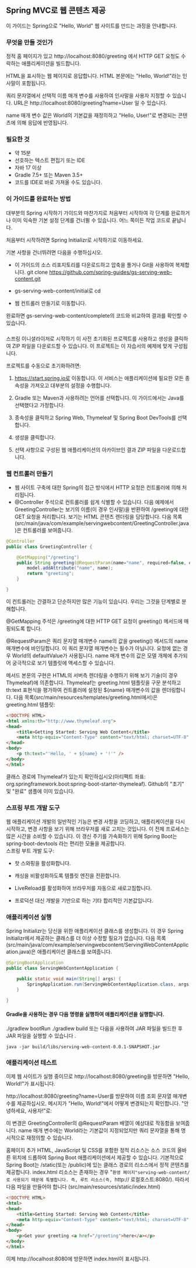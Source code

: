 ## Spring MVC로 웹 콘텐츠 제공
이 가이드는 Spring으로 "Hello, World" 웹 사이트를 만드는 과정을 안내합니다.

### 무엇을 만들 것인가
정적 홈 페이지가 있고 http://localhost:8080/greeting 에서 HTTP GET 요청도 수락하는 애플리케이션을 빌드합니다.

HTML을 표시하는 웹 페이지로 응답합니다. HTML 본문에는 "Hello, World!"라는 인사말이 포함됩니다.

쿼리 문자열에서 선택적 이름 매개 변수를 사용하여 인사말을 사용자 지정할 수 있습니다. URL은 http://localhost:8080/greeting?name=User 일 수 있습니다.

name 매개 변수 값은 World의 기본값을 재정의하고 "Hello, User!"로 변경되는 콘텐츠에 의해 응답에 반영됩니다.

### 필요한 것
* 약 15분
* 선호하는 텍스트 편집기 또는 IDE
* 자바 17 이상
* Gradle 7.5+ 또는 Maven 3.5+
* 코드를 IDE로 바로 가져올 수도 있습니다.

### 이 가이드를 완료하는 방법
대부분의 Spring 시작하기 가이드와 마찬가지로 처음부터 시작하여 각 단계를 완료하거나 이미 익숙한 기본 설정 단계를 건너뛸 수 있습니다. 어느 쪽이든 작업 코드로 끝납니다.

처음부터 시작하려면 Spring Initializr로 시작하기로 이동하세요.

기본 사항을 건너뛰려면 다음을 수행하십시오.

* 이 가이드의 소스 리포지토리를 다운로드하고 압축을 풀거나 Git을 사용하여 복제합니다. git clone https://github.com/spring-guides/gs-serving-web-content.git

* gs-serving-web-content/initial로 cd

* 웹 컨트롤러 만들기로 이동합니다.

완료하면 gs-serving-web-content/complete의 코드와 비교하여 결과를 확인할 수 있습니다.

### 
스프링 이니셜라이저로 시작하기
이 사전 초기화된 프로젝트를 사용하고 생성을 클릭하여 ZIP 파일을 다운로드할 수 있습니다. 이 프로젝트는 이 자습서의 예제에 맞게 구성됩니다.

프로젝트를 수동으로 초기화하려면:

1. https://start.spring.io로 이동합니다. 이 서비스는 애플리케이션에 필요한 모든 종속성을 가져오고 대부분의 설정을 수행합니다.

2. Gradle 또는 Maven과 사용하려는 언어를 선택합니다. 이 가이드에서는 Java를 선택했다고 가정합니다.

3. 종속성을 클릭하고 Spring Web, Thymeleaf 및 Spring Boot DevTools를 선택합니다.

4. 생성을 클릭합니다.

5. 선택 사항으로 구성된 웹 애플리케이션의 아카이브인 결과 ZIP 파일을 다운로드합니다.

### 웹 컨트롤러 만들기
- 웹 사이트 구축에 대한 Spring의 접근 방식에서 HTTP 요청은 컨트롤러에 의해 처리됩니다. 
- @Controller 주석으로 컨트롤러를 쉽게 식별할 수 있습니다. 다음 예제에서 GreetingController는 보기의 이름(이 경우 인사말)을 반환하여 /greeting에 대한 GET 요청을 처리합니다. 보기는 HTML 콘텐츠 렌더링을 담당합니다. 
다음 목록(src/main/java/com/example/servingwebcontent/GreetingController.java)은 컨트롤러를 보여줍니다.
```java
@Controller
public class GreetingController {

	@GetMapping("/greeting")
	public String greeting(@RequestParam(name="name", required=false, defaultValue="World") String name, Model model) {
		model.addAttribute("name", name);
		return "greeting";
	}

}
```
이 컨트롤러는 간결하고 단순하지만 많은 기능이 있습니다. 우리는 그것을 단계별로 분해합니다.

@GetMapping 주석은 /greeting에 대한 HTTP GET 요청이 greeting() 메서드에 매핑되도록 합니다.

@RequestParam은 쿼리 문자열 매개변수 name의 값을 greeting() 메서드의 name 매개변수에 바인딩합니다. 
이 쿼리 문자열 매개변수는 필수가 아닙니다. 요청에 없는 경우 World의 defaultValue가 사용됩니다. 
name 매개 변수의 값은 모델 개체에 추가되어 궁극적으로 보기 템플릿에 액세스할 수 있습니다.

메서드 본문의 구현은 HTML의 서버측 렌더링을 수행하기 위해 보기 기술(이 경우 Thymeleaf)에 의존합니다. 
Thymeleaf는 greeting.html 템플릿을 구문 분석하고 th:text 표현식을 평가하여 컨트롤러에 설정된 ${name} 매개변수의 값을 렌더링합니다. 
다음 목록(src/main/resources/templates/greeting.html에서)은 greeting.html 템플릿:
```html
<!DOCTYPE HTML>
<html xmlns:th="http://www.thymeleaf.org">
<head> 
    <title>Getting Started: Serving Web Content</title> 
    <meta http-equiv="Content-Type" content="text/html; charset=UTF-8" />
</head>
<body>
    <p th:text="'Hello, ' + ${name} + '!'" />
</body>
</html>
```
클래스 경로에 Thymeleaf가 있는지 확인하십시오(아티팩트 좌표: org.springframework.boot:spring-boot-starter-thymeleaf). Github의 "초기" 및 "완료" 샘플에 이미 있습니다.

### 스프링 부트 개발 도구
웹 애플리케이션 개발의 일반적인 기능은 변경 사항을 코딩하고, 애플리케이션을 다시 시작하고, 변경 사항을 보기 위해 브라우저를 새로 고치는 것입니다. 이 전체 프로세스는 많은 시간을 소비할 수 있습니다. 
이 갱신 주기를 가속화하기 위해 Spring Boot는 spring-boot-devtools 라는 편리한 모듈을 제공합니다. <br>
스프링 부트 개발 도구:
* 핫 스와핑을 활성화합니다.

* 캐싱을 비활성화하도록 템플릿 엔진을 전환합니다.

* LiveReload를 활성화하여 브라우저를 자동으로 새로고침합니다.

* 프로덕션 대신 개발을 기반으로 하는 기타 합리적인 기본값입니다.

### 애플리케이션 실행
Spring Initializr는 당신을 위한 애플리케이션 클래스를 생성합니다.
이 경우 Spring Initializr에서 제공하는 클래스를 더 이상 수정할 필요가 없습니다. 
다음 목록(src/main/java/com/example/servingwebcontent/ServingWebContentApplication.java)은 애플리케이션 클래스를 보여줍니다.

```java
@SpringBootApplication
public class ServingWebContentApplication {

    public static void main(String[] args) {
        SpringApplication.run(ServingWebContentApplication.class, args);
    }

}
```
#### Gradle을 사용하는 경우 다음 명령을 실행하여 애플리케이션을 실행합니다.
./gradlew bootRun ./gradlew build 또는 다음을 사용하여 JAR 파일을 빌드한 후 JAR 파일을 실행할 수 있습니다 .
```
java -jar build/libs/serving-web-content-0.0.1-SNAPSHOT.jar
```
### 애플리케이션 테스트
이제 웹 사이트가 실행 중이므로 http://localhost:8080/greeting을 방문하면 "Hello, World!"가 표시됩니다.

http://localhost:8080/greeting?name=User를 방문하여 이름 조회 문자열 매개변수를 제공하십시오. 메시지가 "Hello, World!"에서 어떻게 변경되는지 확인합니다. "안녕하세요, 사용자!"로:

이 변경은 GreetingController의 @RequestParam 배열이 예상대로 작동함을 보여줍니다. name 매개 변수에는 World라는 기본값이 지정되었지만 쿼리 문자열을 통해 명시적으로 재정의할 수 있습니다.

홈페이지 추가
HTML, JavaScript 및 CSS를 포함한 정적 리소스는 소스 코드의 올바른 위치에 드롭하여 Spring Boot 애플리케이션에서 제공할 수 있습니다.
기본적으로 Spring Boot는 /static(또는 /public)에 있는 클래스 경로의 리소스에서 정적 콘텐츠를 제공합니다. 
index.html 리소스는 존재하는 경우 "`환영 페이지"serving-web-content/로 사용되기 때문에 특별합니다. 즉, 루트 리소스(즉, `http:// 로컬호스트:8080/). 따라서 다음 파일을 만들어야 합니다
(src/main/resources/static/index.html)
```html
<!DOCTYPE HTML>
<html>
<head> 
    <title>Getting Started: Serving Web Content</title> 
    <meta http-equiv="Content-Type" content="text/html; charset=UTF-8" />
</head>
<body>
    <p>Get your greeting <a href="/greeting">here</a></p>
</body>
</html>
```
이제 http://localhost:8080에 방문하면 index.html이 표시됩니다.
